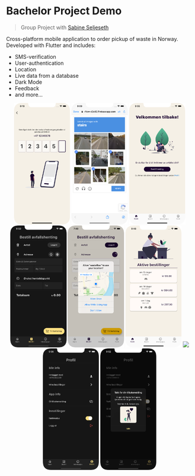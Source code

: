 # Bachelor Project Demo

> Group Project with [Sabine Seljeseth](https://github.com/seljeseth)

Cross-platform mobile application to order pickup of waste in Norway. Developed with Flutter and includes:

- SMS-verification
- User-authentication
- Location
- Live data from a database
- Dark Mode
- Feedback
- and more...

<p align="center">
  <img src="images/sign-in/logg-inn-av-innfylling-av-kode-utfylt.png" width="30%">
  <img src="images/sign-in/logg-inn-captcha-2.png" width="30%">
  <img src="images/home/hjemmeside-uten-aktive-bestillinger.png" width="30%">
  <img src="images/order-screen/bestilling-tom-dark.png" width="30%">
  <img src="images/order-screen/bestilling-tillat-bruk-av-posisjon.png" width="30%">
  <img src="images/home/hjemside-med-aktive-bestillinger-2.png" width="30%">
  <img src="images/order-info/info-bestilling-fullført-dark.png" width="30%">
  <img src="images/profile/profil-dark.png" width="30%">
  <img src="images/feedback/Tilbakemelding-bekreftelse-dark.png" width="30%">
</p>
